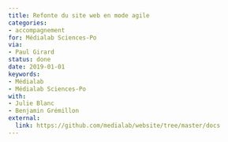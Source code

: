 ```yaml
---
title: Refonte du site web en mode agile
categories:
- accompagnement
for: Médialab Sciences-Po
via:
- Paul Girard
status: done
date: 2019-01-01
keywords:
- Médialab
- Médialab Sciences-Po
with:
- Julie Blanc
- Benjamin Grémillon
external:
  link: https://github.com/medialab/website/tree/master/docs
---
```

